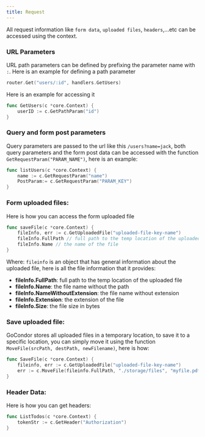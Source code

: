 ```yaml
---
title: Request
---
```

All request information like `form data`, `uploaded files`, `headers`,...etc can be accessed using the context.

### URL Parameters
URL path parameters can be defined by prefixing the parameter name with `:`. 
Here is an example for defining a path parameter
```go title="file: routes.go"
router.Get("users/:id", handlers.GetUsers)
```
Here is an example for accessing it
```go title="file handlers/users.go"
func GetUsers(c *core.Context) {
    userID := c.GetPathParam("id")
}

```

### Query and form post parameters
Query parameters are passed to the url like this `/users?name=jack`, both query parameters and the form post data can be accessed with the function `GetRequestParam("PARAM_NAME")`, here is an example:
```go
func listUsers(c *core.Context) {
    name := c.GetRequestParam("name")
    PostParam:= c.GetRequestParam("PARAM_KEY")
}
```

### Form uploaded files:
Here is how you can access the form uploaded file
```go
func saveFile(c *core.Context) {
    fileInfo, err := c.GetUploadedFile("uploaded-file-key-name")
    fileInfo.FullPath // full path to the temp location of the uploaded file
    fileInfo.Name // the name of the file
}
```
Where: 
`fileinfo` is an object that has general information about the uploaded file, here is all the file information that it provides:

- **fileInfo.FullPath**: full path to the temp location of the uploaded file
- **fileInfo.Name**: the file name without the path
- **fileInfo.NameWithoutExtension**: the file name without extension
- **fileInfo.Extension**: the extension of the file
- **fileInfo.Size**: the file size in bytes


### Save uploaded file:
GoCondor stores all uploaded files in a temporary location, to save it to a specific location, you can simply move it using the function `MoveFile(srcPath, destPath, newFilename)`, here is how:
```go title="moving uploaded file to storage dir"
func SaveFile(c *core.Context) {
    fileinfo, err := c.GetUploadedFile("uploaded-file-key-name")
    err := c.MoveFile(fileinfo.FullPath, "./storage/files", "myfile.pdf")
}
```

### Header Data:
Here is how you can get headers:
```go
func ListTodos(c *core.Context) {
    tokenStr := c.GetHeader("Authorization")
}
```
